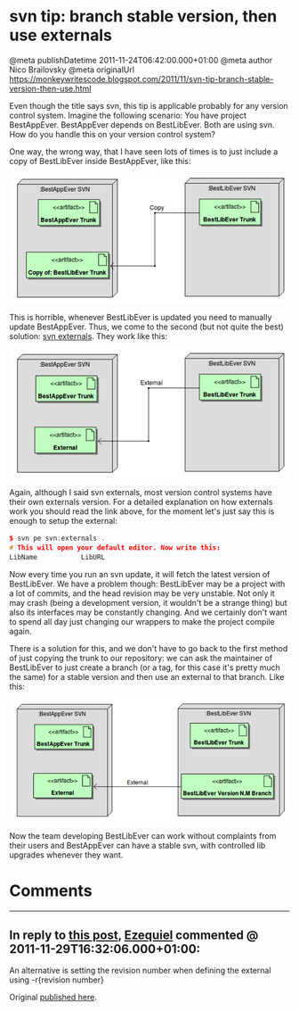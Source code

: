 # svn tip: branch stable version, then use externals

@meta publishDatetime 2011-11-24T06:42:00.000+01:00
@meta author Nico Brailovsky
@meta originalUrl https://monkeywritescode.blogspot.com/2011/11/svn-tip-branch-stable-version-then-use.html

Even though the title says svn, this tip is applicable probably for any version control system. Imagine the following scenario: You have project BestAppEver. BestAppEver depends on BestLibEver. Both are using svn. How do you handle this on your version control system?

One way, the wrong way, that I have seen lots of times is to just include a copy of BestLibEver inside BestAppEver, like this:

![](/blog_img/svn_externals11.png)

This is horrible, whenever BestLibEver is updated you need to manually update BestAppEver. Thus, we come to the second (but not quite the best) solution: [svn externals](http://svnbook.red-bean.com/en/1.0/ch07s03.html). They work like this:

![](/blog_img/svn_externals21.png)

Again, although I said svn externals, most version control systems have their own externals version. For a detailed explanation on how externals work you should read the link above, for the moment let's just say this is enough to setup the external:

```c++
$ svn pe svn:externals .
# This will open your default editor. Now write this:
LibName           LibURL
```

Now every time you run an svn update, it will fetch the latest version of BestLibEver. We have a problem though: BestLibEver may be a project with a lot of commits, and the head revision may be very unstable. Not only it may crash (being a development version, it wouldn't be a strange thing) but also its interfaces may be constantly changing. And we certainly don't want to spend all day just changing our wrappers to make the project compile again.

There is a solution for this, and we don't have to go back to the first method of just copying the trunk to our repository: we can ask the maintainer of BestLibEver to just create a branch (or a tag, for this case it's pretty much the same) for a stable version and then use an external to that branch. Like this:

![](/blog_img/svn_externals31.png)

Now the team developing BestLibEver can work without complaints from their users and BestAppEver can have a stable svn, with controlled lib upgrades whenever they want.

# Comments

---
## In reply to [this post](), [Ezequiel]() commented @ 2011-11-29T16:32:06.000+01:00:

An alternative is setting the revision number when defining the external using -r{revision number}

Original [published here](/blog_md/2011/1124_svntipbranchstableversionthenuseexternals.md).
